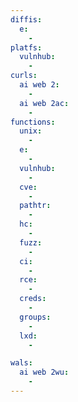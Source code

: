 ```yaml
---
diffis:
  e:
    -
platfs:
  vulnhub:
    -
curls:
  ai web 2:
    -
  ai web 2ac:
    -
functions:
  unix:
    -
  e:
    -
  vulnhub:
    -
  cve:
    -
  pathtr:
    -
  hc:
    -
  fuzz:
    -
  ci:
    -
  rce:
    -
  creds:
    -
  groups:
    -
  lxd:
    -

wals:
  ai web 2wu:
    -
---
```

